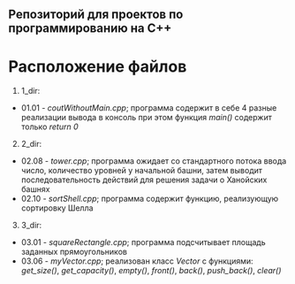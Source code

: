 ## Репозиторий для проектов по программированию на C++

# Расположение файлов
1) 1_dir:
  - 01.01 - _coutWithoutMain.cpp_; программа содержит в себе 4 разные реализации вывода в консоль при этом функция _main()_ содержит только _return 0_

2) 2_dir:
  - 02.08 - _tower.cpp_; программа ожидает со стандартного потока ввода число, количество уровней у начальной башни, затем выводит последовательность действий для решения задачи о Ханойских башнях
  - 02.10 - _sortShell.cpp_; программа содержит функцию, реализующую сортировку Шелла
  
3) 3_dir:
  - 03.01 - _squareRectangle.cpp_; программа подсчитывает площадь заданных прямоугольников
  - 03.06 - _myVector.cpp_; реализован класс _Vector_ с функциями: _get_size()_, _get_capacity()_, _empty()_, _front()_, _back()_, _push_back()_, _clear()_  
